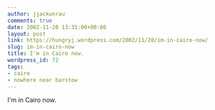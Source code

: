 ```yaml
---
author: jjackunrau
comments: true
date: 2002-11-28 13:31:00+00:00
layout: post
link: https://hungryj.wordpress.com/2002/11/28/im-in-cairo-now/
slug: im-in-cairo-now
title: I'm in Cairo now.
wordpress_id: 72
tags:
- cairo
- nowhere near barstow
---
```


I'm in Cairo now.
